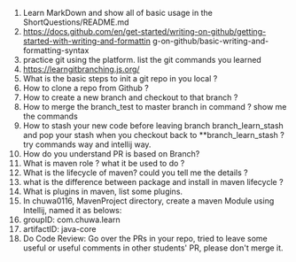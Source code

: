 1. Learn MarkDown and show all of basic usage in the ShortQuestions/README.md
1. https://docs.github.com/en/get-started/writing-on-github/getting-started-with-writing-and-formattin
g-on-github/basic-writing-and-formatting-syntax
2. practice git using the platform. list the git commands you learned
1. https://learngitbranching.js.org/
3. What is the basic steps to init a git repo in you local ?
4. How to clone a repo from Github ?
5. How to create a new branch and checkout to that branch ?
6. How to merge the branch_test to master branch in command ? show me the commands
7. How to stash your new code before leaving branch branch_learn_stash and pop your stash when you
checkout back to **branch_learn_stash ? try commands way and intellij way.
8. How do you understand PR is based on Branch?
9. What is maven role ? what it be used to do ?
10. What is the lifecycle of maven? could you tell me the details ?
11. what is the difference between package and install in maven lifecycle ?
12. What is plugins in maven, list some plugins.
13. In chuwa0116, MavenProject directory, create a maven Module using Intellij, named it as belows:
1. groupID: com.chuwa.learn
2. artifactID: java-core
14. Do Code Review: Go over the PRs in your repo, tried to leave some useful or useful comments in other
students' PR, please don't merge it.
